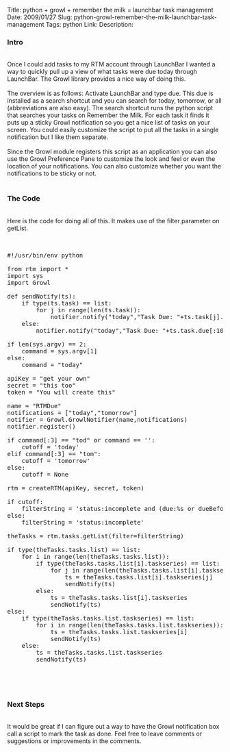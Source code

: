 Title: python + growl + remember the milk = launchbar task management
Date: 2009/01/27
Slug: python-growl-remember-the-milk-launchbar-task-management
Tags: python
Link: 
Description: 


<h3>Intro</h3><br />Once I could add tasks to my RTM account through LaunchBar I wanted a way to quickly pull up a view of what tasks were due today through LaunchBar.  The Growl library provides a nice way of doing this.<br /><br />The overview is as follows:  Activate LaunchBar and type due.  This due is installed as a search shortcut and you can search for today, tomorrow, or all (abbreviations are also easy).  The search shortcut runs the python script that searches your tasks on Remember the Milk.  For each task it finds it puts up a sticky Growl notification so you get a nice list of tasks on your screen.  You could easily customize the script to put all the tasks in a single notification but I like them separate.<br /><br />Since the Growl module registers this script as an application you can also use the Growl Preference Pane to customize the look and feel or even the location of your notifications.  You can also customize whether you want the notifications to be sticky or not.<br /><br /><h3>The Code</h3><br />Here is the code for doing all of this.  It makes use of the filter parameter on getList.<br /><br /><pre><br />#!/usr/bin/env python<br /><br />from rtm import *<br />import sys<br />import Growl<br /><br />def sendNotify(ts):<br />    if type(ts.task) == list:<br />        for j in range(len(ts.task)):<br />            notifier.notify("today","Task Due: "+ts.task[j].due[:10],ts.name,sticky=True)<br />    else:<br />        notifier.notify("today","Task Due: "+ts.task.due[:10],ts.name,sticky=True)<br /><br />if len(sys.argv) == 2:<br />    command = sys.argv[1]<br />else:<br />    command = "today"<br /><br />apiKey = "get your own"<br />secret = "this too"<br />token = "You will create this"<br /><br />name = "RTMDue"<br />notifications = ["today","tomorrow"]<br />notifier = Growl.GrowlNotifier(name,notifications)<br />notifier.register()<br /><br />if command[:3] == "tod" or command == '':<br />    cutoff = 'today'<br />elif command[:3] == "tom":<br />    cutoff = 'tomorrow'<br />else:<br />    cutoff = None <br /><br />rtm = createRTM(apiKey, secret, token)<br /><br />if cutoff:<br />    filterString = 'status:incomplete and (due:%s or dueBefore:%s)'%(cutoff,cutoff)<br />else:<br />    filterString = 'status:incomplete'<br /><br />theTasks = rtm.tasks.getList(filter=filterString)<br /><br />if type(theTasks.tasks.list) == list:<br />    for i in range(len(theTasks.tasks.list)):<br />        if type(theTasks.tasks.list[i].taskseries) == list:<br />            for j in range(len(theTasks.tasks.list[i].taskseries)):<br />                ts = theTasks.tasks.list[i].taskseries[j]<br />                sendNotify(ts)<br />        else:<br />            ts = theTasks.tasks.list[i].taskseries<br />            sendNotify(ts)<br />else:<br />    if type(theTasks.tasks.list.taskseries) == list:<br />        for i in range(len(theTasks.tasks.list.taskseries)):<br />            ts = theTasks.tasks.list.taskseries[i]<br />            sendNotify(ts)<br />    else:<br />        ts = theTasks.tasks.list.taskseries<br />        sendNotify(ts)<br /><br /></pre><br /><br /><h3>Next Steps</h3><br />It would be great if I can figure out a way to have the Growl notification box call a script to mark the task as done.  Feel free to leave comments or suggestions or improvements in the comments.<br /><div class="blogger-post-footer"><img width='1' height='1' src='https://blogger.googleusercontent.com/tracker/2759017781463016019-8714853411033992279?l=blog.bonelakesoftware.com' alt='' /></div>
